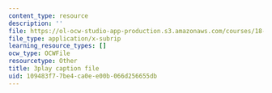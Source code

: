 ```yaml
---
content_type: resource
description: ''
file: https://ol-ocw-studio-app-production.s3.amazonaws.com/courses/18-06sc-linear-algebra-fall-2011/109483f77be4ca0ee00b066d256655db_lGGDIGizcQ0.srt
file_type: application/x-subrip
learning_resource_types: []
ocw_type: OCWFile
resourcetype: Other
title: 3play caption file
uid: 109483f7-7be4-ca0e-e00b-066d256655db
---
```

